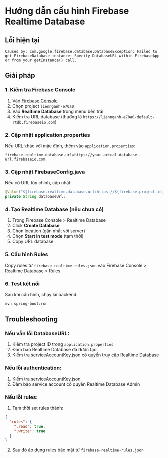 # Hướng dẫn cấu hình Firebase Realtime Database

## Lỗi hiện tại
```
Caused by: com.google.firebase.database.DatabaseException: Failed to get FirebaseDatabase instance: Specify DatabaseURL within FirebaseApp or from your getInstance() call.
```

## Giải pháp

### 1. Kiểm tra Firebase Console
1. Vào [Firebase Console](https://console.firebase.google.com/)
2. Chọn project `liennganh-e70a0`
3. Vào **Realtime Database** trong menu bên trái
4. Kiểm tra URL database (thường là `https://liennganh-e70a0-default-rtdb.firebaseio.com`)

### 2. Cập nhật application.properties
Nếu URL khác với mặc định, thêm vào `application.properties`:
```properties
firebase.realtime.database.url=https://your-actual-database-url.firebaseio.com
```

### 3. Cập nhật FirebaseConfig.java
Nếu có URL tùy chỉnh, cập nhật:
```java
@Value("${firebase.realtime.database.url:https://${firebase.project.id}-default-rtdb.firebaseio.com}")
private String databaseUrl;
```

### 4. Tạo Realtime Database (nếu chưa có)
1. Trong Firebase Console > Realtime Database
2. Click **Create Database**
3. Chọn location (gần nhất với server)
4. Chọn **Start in test mode** (tạm thời)
5. Copy URL database

### 5. Cấu hình Rules
Copy rules từ `firebase-realtime-rules.json` vào Firebase Console > Realtime Database > Rules

### 6. Test kết nối
Sau khi cấu hình, chạy lại backend:
```bash
mvn spring-boot:run
```

## Troubleshooting

### Nếu vẫn lỗi DatabaseURL:
1. Kiểm tra project ID trong `application.properties`
2. Đảm bảo Realtime Database đã được tạo
3. Kiểm tra serviceAccountKey.json có quyền truy cập Realtime Database

### Nếu lỗi authentication:
1. Kiểm tra serviceAccountKey.json
2. Đảm bảo service account có quyền Realtime Database Admin

### Nếu lỗi rules:
1. Tạm thời set rules thành:
```json
{
  "rules": {
    ".read": true,
    ".write": true
  }
}
```
2. Sau đó áp dụng rules bảo mật từ `firebase-realtime-rules.json` 